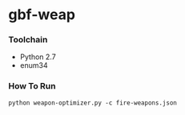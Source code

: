 # gbf-weap

### Toolchain
* Python 2.7
* enum34

### How To Run
`python weapon-optimizer.py -c fire-weapons.json`
